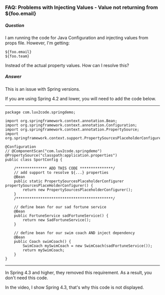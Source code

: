 ### FAQ: Problems with Injecting Values - Value not returning from ${foo.email}

##### Question

I am running the code for Java Configuration and injecting values from props file. However, I'm getting:

	${foo.email}
	${foo.team}

Instead of the actual property values. How can I resolve this?

##### Answer

This is an issue with Spring versions.

If you are using Spring 4.2 and lower, you will need to add the code below.

---

	package com.luv2code.springdemo;
	
	import org.springframework.context.annotation.Bean;
	import org.springframework.context.annotation.Configuration;
	import org.springframework.context.annotation.PropertySource;
	import org.springframework.context.support.PropertySourcesPlaceholderConfigurer;
	
	@Configuration
	// @ComponentScan("com.luv2code.springdemo")
	@PropertySource("classpath:application.properties")
	public class SportConfig {
	
		/************** ADD THIS CODE ***************/
		// add support to resolve ${...} properties
		@Bean
		public static PropertySourcesPlaceholderConfigurer propertySourcesPlaceHolderConfigurer() {
			return new PropertySourcesPlaceholderConfigurer();
		}
		/********************************************/
		
		// define bean for our sad fortune service
		@Bean
		public FortuneService sadFortuneService() {
			return new SadFortuneService();
		}
		
		// define bean for our swim coach AND inject dependency
		@Bean
		public Coach swimCoach() {
			SwimCoach mySwimCoach = new SwimCoach(sadFortuneService());
			return mySwimCoach;
		}
	}
	
--- 

In Spring 4.3 and higher, they removed this requirement. As a result, you don't need this code.

In the video, I show Spring 4.3, that's why this code is not displayed.